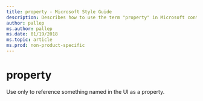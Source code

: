 ```yaml
---
title: property - Microsoft Style Guide
description: Describes how to use the term "property" in Microsoft content.
author: pallep
ms.author: pallep
ms.date: 01/19/2018
ms.topic: article
ms.prod: non-product-specific
---
```


# property

Use only to reference something named in the UI as a property. 

